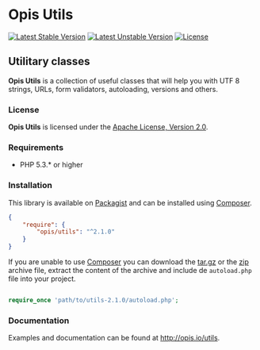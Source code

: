 Opis Utils
=========
[![Latest Stable Version](https://poser.pugx.org/opis/utils/version.png)](https://packagist.org/packages/opis/utils)
[![Latest Unstable Version](https://poser.pugx.org/opis/utils/v/unstable.png)](//packagist.org/packages/opis/utils)
[![License](https://poser.pugx.org/opis/utils/license.png)](https://packagist.org/packages/opis/utils)

Utilitary classes
--------------
**Opis Utils** is a collection of useful classes that will help you
with UTF 8 strings, URLs, form validators, autoloading, versions and others. 

### License

**Opis Utils** is licensed under the [Apache License, Version 2.0](http://www.apache.org/licenses/LICENSE-2.0). 

### Requirements

* PHP 5.3.* or higher

### Installation

This library is available on [Packagist](https://packagist.org/packages/opis/utils) and can be installed using [Composer](http://getcomposer.org).

```json
{
    "require": {
        "opis/utils": "^2.1.0"
    }
}
```

If you are unable to use [Composer](http://getcomposer.org) you can download the
[tar.gz](https://github.com/opis/utils/archive/2.1.0.tar.gz) or the [zip](https://github.com/opis/utils/archive/2.1.0.zip)
archive file, extract the content of the archive and include de `autoload.php` file into your project. 

```php

require_once 'path/to/utils-2.1.0/autoload.php';

```

### Documentation

Examples and documentation can be found at http://opis.io/utils.